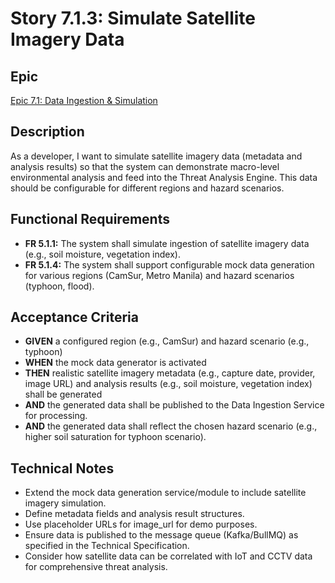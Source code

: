 # Story 7.1.3: Simulate Satellite Imagery Data

## Epic
[Epic 7.1: Data Ingestion & Simulation](docs/epics/epic-7.1-data-ingestion-simulation.md)

## Description
As a developer, I want to simulate satellite imagery data (metadata and analysis results) so that the system can demonstrate macro-level environmental analysis and feed into the Threat Analysis Engine. This data should be configurable for different regions and hazard scenarios.

## Functional Requirements
- **FR 5.1.1:** The system shall simulate ingestion of satellite imagery data (e.g., soil moisture, vegetation index).
- **FR 5.1.4:** The system shall support configurable mock data generation for various regions (CamSur, Metro Manila) and hazard scenarios (typhoon, flood).

## Acceptance Criteria
- **GIVEN** a configured region (e.g., CamSur) and hazard scenario (e.g., typhoon)
- **WHEN** the mock data generator is activated
- **THEN** realistic satellite imagery metadata (e.g., capture date, provider, image URL) and analysis results (e.g., soil moisture, vegetation index) shall be generated
- **AND** the generated data shall be published to the Data Ingestion Service for processing.
- **AND** the generated data shall reflect the chosen hazard scenario (e.g., higher soil saturation for typhoon scenario).

## Technical Notes
- Extend the mock data generation service/module to include satellite imagery simulation.
- Define metadata fields and analysis result structures.
- Use placeholder URLs for image_url for demo purposes.
- Ensure data is published to the message queue (Kafka/BullMQ) as specified in the Technical Specification.
- Consider how satellite data can be correlated with IoT and CCTV data for comprehensive threat analysis.
